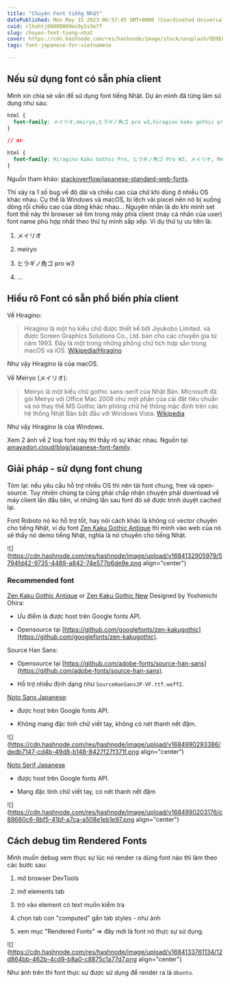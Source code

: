 ```yaml
---
title: "Chuyện Font tiếng Nhật"
datePublished: Mon May 15 2023 06:57:45 GMT+0000 (Coordinated Universal Time)
cuid: clhohtj80000809mi9y2s3e7f
slug: chuyen-font-tieng-nhat
cover: https://cdn.hashnode.com/res/hashnode/image/stock/unsplash/OD9EOzfSOh0/upload/8424fa2f0c60ffb6af222c6806f8c321.jpeg
tags: font-japanese-for-vietnamese

---
```


## Nếu sử dụng font có sẵn phía client

Mình xin chia sẻ vấn đề sử dụng font tiếng Nhật. Dự án mình đã từng làm sử dụng như sau:

```css
html {
  font-family: メイリオ,meiryo,ヒラギノ角ゴ pro w3,hiragino kaku gothic pro,sans-serif;
}

// or

html {
  font-family: Hiragino Kaku Gothic Pro, ヒラギノ角ゴ Pro W3, メイリオ, Meiryo, ＭＳ Ｐゴシック, Roboto, sans-serif;
}
```

Nguồn tham khảo: [stackoverflow/japanese-standard-web-fonts](https://stackoverflow.com/questions/14563064/japanese-standard-web-fonts).

Thì xảy ra 1 số bug về độ dài và chiều cao của chữ khi dùng ở nhiều OS khác nhau. Cụ thể là Windows và macOS, bị lệch vài pixcel nên nó bị xuống dòng rồi chiều cao của dòng khác nhau... Nguyên nhân là do khi mình set font thế này thì browser sẽ tìm trong máy phía client (máy cá nhân của user) font name phù hợp nhất theo thứ tự mình sắp xếp. Ví dụ thứ tự ưu tiên là:

1. メイリオ
    
2. meiryo
    
3. ヒラギノ角ゴ pro w3
    
4. ...
    

## Hiểu rõ Font có sẵn phổ biến phía client

Về Hiragino:

> Hiragino là một họ kiểu chữ được thiết kế bởi Jiyukobo Limited. và được Screen Graphics Solutions Co., Ltd. bán cho các chuyên gia từ năm 1993. Đây là một trong những phông chữ tích hợp sẵn trong macOS và iOS. [Wikipedia/Hiragino](https://en.wikipedia.org/wiki/Hiragino)

Như vậy Hiragino là của macOS.

Về Meiryo (メイリオ):

> Meiryo là một kiểu chữ gothic sans-serif của Nhật Bản. Microsoft đã gói Meiryo với Office Mac 2008 như một phần của cài đặt tiêu chuẩn và nó thay thế MS Gothic làm phông chữ hệ thống mặc định trên các hệ thống Nhật Bản bắt đầu với Windows Vista. [Wikipedia](https://en.wikipedia.org/wiki/Meiryo)

Như vậy Hiragino là của Windows.

Xem 2 ảnh về 2 loại font này thì thấy rõ sự khác nhau. Nguồn tại [amayadori.cloud/blog/japanese-font-family](https://amayadori.cloud/blog/japanese-font-family).

## Giải pháp - sử dụng font chung

Tóm lại: nếu yêu cầu hỗ trợ nhiều OS thì nên tải font chung, free và open-source. Tuy nhiên chúng ta cũng phải chấp nhận chuyện phải download về máy client lần đầu tiên, vì những lần sau font đó sẽ được trình duyệt cached lại.

Font Roboto nó ko hỗ trợ tốt, hay nói cách khác là không có vector chuyên cho tiếng Nhật, ví dụ font [Zen Kaku Gothic Antique](https://fonts.google.com/specimen/Zen+Kaku+Gothic+Antique?query=Zen+Kaku+Gothic+Antique) thì mình vào web của nó sẽ thấy nó demo tiếng Nhật, nghĩa là nó chuyên cho tiếng Nhật.

![](https://cdn.hashnode.com/res/hashnode/image/upload/v1684132905979/5794fd42-9735-4489-a842-74e577b6de9e.png align="center")

### Recommended font

[Zen Kaku Gothic Antique](https://fonts.google.com/specimen/Zen+Kaku+Gothic+Antique?query=Zen+Kaku+Gothic+Antique) or [Zen Kaku Gothic New](https://fonts.google.com/specimen/Zen+Kaku+Gothic+New?query=Yoshimichi+Ohira) Designed by Yoshimichi Ohira:

* Ưu điểm là được host trên Google fonts API.
    
* Opensource tại [https://github.com/googlefonts/zen-kakugothic](https://github.com/googlefonts/zen-kakugothic).
    

Source Han Sans:

* Opensource tại [https://github.com/adobe-fonts/source-han-sans](https://github.com/adobe-fonts/source-han-sans).
    
* Hỗ trợ nhiều định dạng như `SourceHanSansJP-VF.ttf.woff2`.
    

[Noto Sans Japanese](https://fonts.google.com/noto/specimen/Noto+Sans+JP):

* được host trên Google fonts API.
    
* Không mang đặc tính chữ viết tay, không có nét thanh nết đậm.
    

![](https://cdn.hashnode.com/res/hashnode/image/upload/v1684990293386/dedb7147-cd4b-49d8-b148-8427f27f371f.png align="center")

[Noto Serif Japanese](https://fonts.google.com/noto/specimen/Noto+Serif+JP)

* được host trên Google fonts API.
    
* Mang đặc tính chữ viết tay, có nét thanh nết đậm
    

![](https://cdn.hashnode.com/res/hashnode/image/upload/v1684990203176/c88660c6-8bf5-41bf-a7ca-a508e1eb1e97.png align="center")

## Cách debug tìm Rendered Fonts

Mình muốn debug xem thực sự lúc nó render ra dùng font nào thì làm theo các bước sau:

1. mở browser DevTools
    
2. mở elements tab
    
3. trỏ vào element có text muốn kiểm tra
    
4. chọn tab con "computed" gần tab styles - như ảnh
    
5. xem mục "Rendered Fonts" =&gt; đây mới là font nó thực sự sử dụng.
    

![](https://cdn.hashnode.com/res/hashnode/image/upload/v1684133761134/12d864bb-462b-4cd9-b8a0-c8875c1a77d7.png align="center")

Như ảnh trên thì font thực sự được sử dụng để render ra là `Ubuntu`.